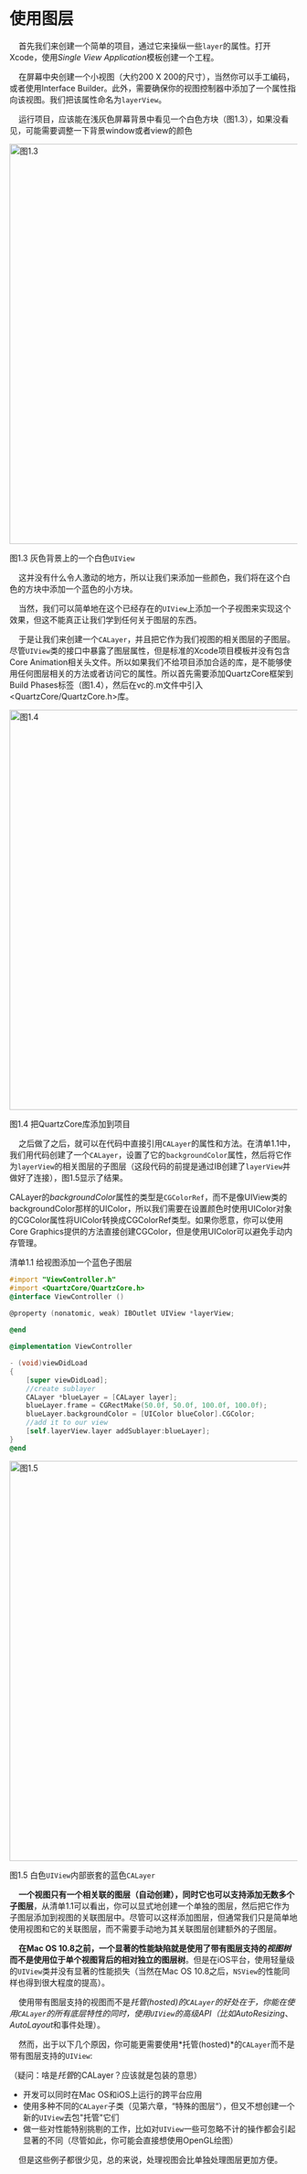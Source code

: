 # 使用图层

&nbsp;&nbsp;&nbsp;&nbsp;首先我们来创建一个简单的项目，通过它来操纵一些`layer`的属性。打开Xcode，使用*Single View Application*模板创建一个工程。

&nbsp;&nbsp;&nbsp;&nbsp;在屏幕中央创建一个小视图（大约200 X 200的尺寸），当然你可以手工编码，或者使用Interface Builder。此外，需要确保你的视图控制器中添加了一个属性指向该视图。我们把该属性命名为`layerView`。

&nbsp;&nbsp;&nbsp;&nbsp;运行项目，应该能在浅灰色屏幕背景中看见一个白色方块（图1.3），如果没看见，可能需要调整一下背景window或者view的颜色

<img src="./1.3.jpeg" alt="图1.3" title="图1.3" width="700"/>

图1.3 灰色背景上的一个白色`UIView`

&nbsp;&nbsp;&nbsp;&nbsp;这并没有什么令人激动的地方，所以让我们来添加一些颜色，我们将在这个白色的方块中添加一个蓝色的小方块。

&nbsp;&nbsp;&nbsp;&nbsp;当然，我们可以简单地在这个已经存在的`UIView`上添加一个子视图来实现这个效果，但这不能真正让我们学到任何关于图层的东西。

&nbsp;&nbsp;&nbsp;&nbsp;于是让我们来创建一个`CALayer`，并且把它作为我们视图的相关图层的子图层。尽管`UIView`类的接口中暴露了图层属性，但是标准的Xcode项目模板并没有包含Core Animation相关头文件。所以如果我们不给项目添加合适的库，是不能够使用任何图层相关的方法或者访问它的属性。所以首先需要添加QuartzCore框架到Build Phases标签（图1.4），然后在vc的.m文件中引入<QuartzCore/QuartzCore.h>库。

<img src="./1.4.jpeg" alt="图1.4" title="图1.4" width="700"/>

图1.4 把QuartzCore库添加到项目

&nbsp;&nbsp;&nbsp;&nbsp;之后做了之后，就可以在代码中直接引用`CALayer`的属性和方法。在清单1.1中，我们用代码创建了一个`CALayer`，设置了它的`backgroundColor`属性，然后将它作为`layerView`的相关图层的子图层（这段代码的前提是通过IB创建了`layerView`并做好了连接），图1.5显示了结果。

CALayer的*backgroundColor*属性的类型是`CGColorRef`，而不是像UIView类的backgroundColor那样的UIColor，所以我们需要在设置颜色时使用UIColor对象的CGColor属性将UIColor转换成CGColorRef类型。如果你愿意，你可以使用Core Graphics提供的方法直接创建CGColor，但是使用UIColor可以避免手动内存管理。

清单1.1 给视图添加一个蓝色子图层
``` objective-c	
#import "ViewController.h"
#import <QuartzCore/QuartzCore.h>
@interface ViewController ()

@property (nonatomic, weak) IBOutlet UIView *layerView;
￼
@end

@implementation ViewController

- (void)viewDidLoad
{
    [super viewDidLoad];
    //create sublayer
    CALayer *blueLayer = [CALayer layer];
    blueLayer.frame = CGRectMake(50.0f, 50.0f, 100.0f, 100.0f);
    blueLayer.backgroundColor = [UIColor blueColor].CGColor;
    //add it to our view
    [self.layerView.layer addSublayer:blueLayer];
}
@end
```
<img src="./1.5.jpeg" alt="图1.5" title="图1.5" width="700"/>

图1.5 白色`UIView`内部嵌套的蓝色`CALayer`

&nbsp;&nbsp;&nbsp;&nbsp;**一个视图只有一个相关联的图层（自动创建），同时它也可以支持添加无数多个子图层**，从清单1.1可以看出，你可以显式地创建一个单独的图层，然后把它作为子图层添加到视图的关联图层中。尽管可以这样添加图层，但通常我们只是简单地使用视图和它的关联图层，而不需要手动地为其关联图层创建额外的子图层。

&nbsp;&nbsp;&nbsp;&nbsp;**在Mac OS 10.8之前，一个显著的性能缺陷就是使用了带有图层支持的*视图树*而不是使用位于单个视图背后的相对独立的图层树**。但是在iOS平台，使用轻量级的`UIView`类并没有显著的性能损失（当然在Mac OS 10.8之后，`NSView`的性能同样也得到很大程度的提高）。

&nbsp;&nbsp;&nbsp;&nbsp;使用带有图层支持的视图而不是*托管(hosted)*的`CALayer`的好处在于，你能在使用`CALayer`的所有底层特性的同时，使用`UIView`的高级API（比如*AutoResizing*、*AutoLayout*和事件处理）。

&nbsp;&nbsp;&nbsp;&nbsp;然而，出于以下几个原因，你可能更需要使用*托管(hosted)*的`CALayer`而不是带有图层支持的`UIView`:

（疑问：啥是*托管*的CALayer？应该就是包装的意思）

* 开发可以同时在Mac OS和iOS上运行的跨平台应用
* 使用多种不同的`CALayer`子类（见第六章，“特殊的图层“），但又不想创建一个新的`UIView`去包"托管"它们
* 做一些对性能特别挑剔的工作，比如对`UIView`一些可忽略不计的操作都会引起显著的不同（尽管如此，你可能会直接想使用OpenGL绘图）


&nbsp;&nbsp;&nbsp;&nbsp;但是这些例子都很少见，总的来说，处理视图会比单独处理图层更加方便。